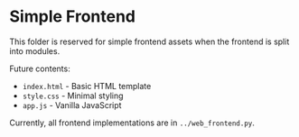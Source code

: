 # Simple Frontend

This folder is reserved for simple frontend assets when the frontend is split into modules.

Future contents:
- `index.html` - Basic HTML template
- `style.css` - Minimal styling
- `app.js` - Vanilla JavaScript

Currently, all frontend implementations are in `../web_frontend.py`.
